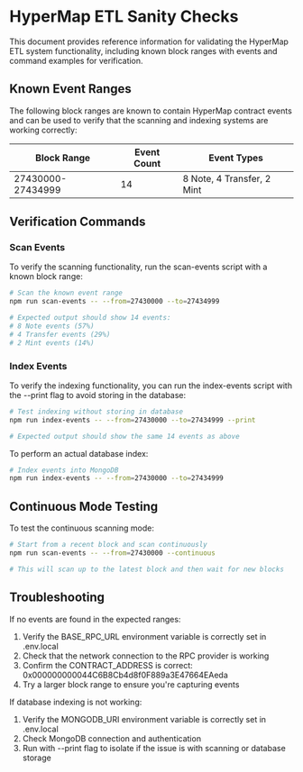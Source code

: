 # HyperMap ETL Sanity Checks

This document provides reference information for validating the HyperMap ETL system functionality, including known block ranges with events and command examples for verification.

## Known Event Ranges

The following block ranges are known to contain HyperMap contract events and can be used to verify that the scanning and indexing systems are working correctly:

| Block Range | Event Count | Event Types |
|-------------|-------------|-------------|
| 27430000-27434999 | 14 | 8 Note, 4 Transfer, 2 Mint |

## Verification Commands

### Scan Events

To verify the scanning functionality, run the scan-events script with a known block range:

```bash
# Scan the known event range
npm run scan-events -- --from=27430000 --to=27434999

# Expected output should show 14 events:
# 8 Note events (57%)
# 4 Transfer events (29%)
# 2 Mint events (14%)
```

### Index Events

To verify the indexing functionality, you can run the index-events script with the --print flag to avoid storing in the database:

```bash
# Test indexing without storing in database
npm run index-events -- --from=27430000 --to=27434999 --print

# Expected output should show the same 14 events as above
```

To perform an actual database index:

```bash
# Index events into MongoDB
npm run index-events -- --from=27430000 --to=27434999
```

## Continuous Mode Testing

To test the continuous scanning mode:

```bash
# Start from a recent block and scan continuously
npm run scan-events -- --from=27430000 --continuous

# This will scan up to the latest block and then wait for new blocks
```

## Troubleshooting

If no events are found in the expected ranges:

1. Verify the BASE_RPC_URL environment variable is correctly set in .env.local
2. Check that the network connection to the RPC provider is working
3. Confirm the CONTRACT_ADDRESS is correct: 0x000000000044C6B8Cb4d8f0F889a3E47664EAeda
4. Try a larger block range to ensure you're capturing events

If database indexing is not working:

1. Verify the MONGODB_URI environment variable is correctly set in .env.local
2. Check MongoDB connection and authentication
3. Run with --print flag to isolate if the issue is with scanning or database storage